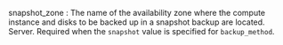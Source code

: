 snapshot_zone
:   The name of the availability zone where the compute instance and disks
    to be backed up in a snapshot backup are located. Server. Required when
    the `snapshot` value is specified for `backup_method`.
